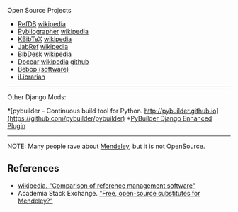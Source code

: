 
Open Source Projects

* [RefDB](http://refdb.sourceforge.net/) [wikipedia](https://en.wikipedia.org/wiki/RefDB)
* [Pybliographer](http://pybliographer.org/) [wikipedia](https://en.wikipedia.org/wiki/Pybliographer)
* [KBibTeX](https://gna.org/projects/kbibtex/) [wikipedia](https://en.wikipedia.org/wiki/KBibTeX)
* [JabRef](http://www.jabref.org/) [wikipedia](https://en.wikipedia.org/wiki/JabRef)
* [BibDesk](https://en.wikipedia.org/wiki/BibDesk) [wikipedia](https://en.wikipedia.org/wiki/BibDesk)
* [Docear](http://www.docear.org/) [wikipedia]() [github](https://github.com/docear)
* [Bebop (software)](https://en.wikipedia.org/wiki/Bebop_(software))
* [iLibrarian](https://i-librarian.net/)

----

Other Django Mods:

*[pybuilder - Continuous build tool for Python. http://pybuilder.github.io](https://github.com/pybuilder/pybuilder)
*[PyBuilder Django Enhanced Plugin](https://github.com/MirkoRossini/pybuilder_django_enhanced_plugin)

----


NOTE: Many people rave about [Mendeley](https://www.mendeley.com/features/), but it is not OpenSource.

## References

* [wikipedia. "Comparison of reference management software"](https://en.wikipedia.org/wiki/Comparison_of_reference_management_software)
* Academia Stack Exchange. ["Free, open-source substitutes for Mendeley?"](http://academia.stackexchange.com/questions/5352/free-open-source-substitutes-for-mendeley)
